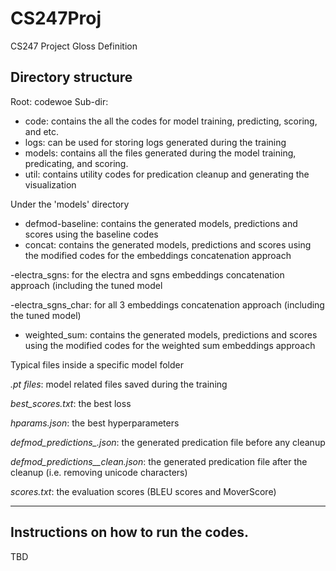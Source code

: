 # CS247Proj
CS247 Project Gloss Definition

## Directory structure

Root: codewoe
Sub-dir: 

*   code: contains the all the codes for model training, predicting, scoring, and etc.
*   logs: can be used for storing logs generated during the training
*   models: contains all the files generated during the model training, predicating, and scoring.
*   util: contains utility codes for predication cleanup and generating the visualization


Under the 'models' directory
  
*   defmod-baseline: contains the generated models, predictions and scores using the baseline codes
*   concat: contains the generated models, predictions and scores using the modified codes for the embeddings concatenation approach
  
  -electra_sgns: for the electra and sgns embeddings concatenation approach (including the tuned model
    
  -electra_sgns_char: for all 3 embeddings concatenation approach (including the tuned model)

*   weighted_sum: contains the generated models, predictions and scores using the modified codes for the weighted sum embeddings approach


Typical files inside a specific model folder

  *.pt files*: model related files saved during the training

  *best_scores.txt*: the best loss 

  *hparams.json*: the best hyperparameters

  *defmod_predictions_<name>.json*: the generated predication file before any cleanup

  *defmod_predictions_<name>_clean.json*: the generated predication file after the cleanup (i.e. removing unicode characters)

  *scores.txt*: the evaluation scores (BLEU scores and MoverScore)


------------------------------------------------------------------------------------------------------------------------------------------

## Instructions on how to run the codes.

TBD
